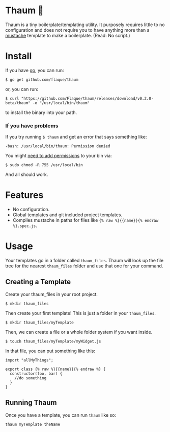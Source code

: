 # Thaum 🔮
Thaum is a tiny boilerplate/templating utility. It purposely requires little to no configuration and does not require you to have anything more than a [mustache](http://mustache.github.io/) template to make a boilerplate. (Read: No script.)

# Install

If you have [go](https://golang.org/), you can run:

```
$ go get github.com/flaque/thaum
```

or, you can run:

```
$ curl "https://github.com/Flaque/thaum/releases/download/v0.2.0-beta/thaum" -o "/usr/local/bin/thaum"
```

to install the binary into your path.


### If you have problems
If you try running `$ thaum` and get an error that says something like:

```
-bash: /usr/local/bin/thaum: Permission denied
```

You might [need to add permissions](http://superuser.com/questions/717663/permission-denied-when-trying-to-cd-usr-local-bin-from-terminal/717683) to your bin via:

```
$ sudo chmod -R 755 /usr/local/bin
```

And all should work.

# Features

- No configuration.
- Global templates and git included project templates.
- Compiles mustache in paths for files like `{% raw %}{{name}}{% endraw %}.spec.js`.

# Usage

Your templates go in a folder called `thaum_files`. Thaum will look up the file
tree for the nearest `thaum_files` folder and use that one for your command.

## Creating a Template
Create your thaum_files in your root project.

```
$ mkdir thaum_files
```

Then create your first template! This is just a folder in your `thaum_files`.

```
$ mkdir thaum_files/myTemplate
```

Then, we can create a file or a whole folder system if you want inside.

```
$ touch thaum_files/myTemplate/myWidget.js
```

In that file, you can put something like this:

```
import "allMyThings";

export class {% raw %}{{name}}{% endraw %} {
  constructor(foo, bar) {
    //do something
  }
}
```

## Running Thaum

Once you have a template, you can run `thaum` like so:

```
thaum myTemplate theName
```
